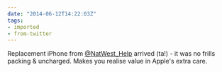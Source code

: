 ```yaml
---
date: "2014-06-12T14:22:03Z"
tags:
- imported
- from-twitter
---
```

Replacement iPhone from [@NatWest_Help](/twitter/#/NatWest_Help) arrived (ta!) - it was no frills packing & uncharged. Makes you realise value in Apple's extra care.
